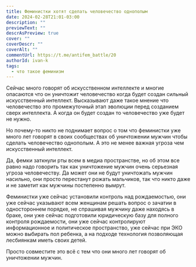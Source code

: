 ```yaml
---
title: Феминистки хотят сделать человечество однополым
date: 2024-02-28T21:01-03:00
description: ""
previewText: ""
descrAsPreview: true
cover: ""
coverDescr: ""
coverAlt: ""
commentUrl: https://t.me/antifem_battle/20
authorId: ivan-k
tags:
  - что такое феминизм
---
```

Сейчас много говорят об искусственном интеллекте и многие опасаются что он уничтожит человечество когда будет создан сильный искусственный интеллект. Высказывают даже такое мнение что человечество это промежуточный этап эволюции перед созданием сверх интеллекта. А когда он будет создан то человечество уже будет не нужно.

Но почему-то никто не поднимает вопрос о том что феминистки уже много лет говорят в своих сообществах об уничтожении мужчин чтобы сделать человечество однополым. А это не менее важная угроза чем искусственный интеллект.

Да, фемки заткнули рты всем в медиа пространстве, но об этом все равно надо говорить так как уничтожение мужчин очень серьезная угроза человечеству. Да может они не будут уничтожать мужчин насильно, они просто перестанут рожать мальчиков, так что никто даже и не заметит как мужчины постепенно вымрут.

Феминистки уже сейчас установили контроль над рождаемостью, они уже сейчас указывают всем женщинам решать вопрос о зачатии в одностороннем порядке, не спрашивая мужчину даже находясь в браке, они уже сейчас подготовили юридическую базу для полного контроля рождаемости, они уже сейчас контролируют информационное и политическое пространство, уже сейчас при ЭКО можно выбирать пол ребенка, а на подходе технология позволяющая лесбиянкам иметь своих детей.

Просто совместите это всё с тем что они много лет говорят об уничтожении мужчин.

